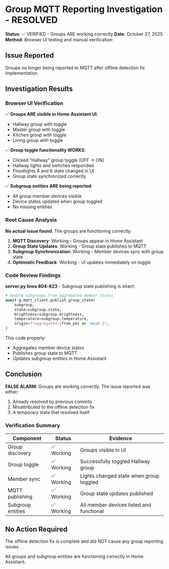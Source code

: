 # Group MQTT Reporting Investigation - RESOLVED

**Status**: ✅ VERIFIED - Groups ARE working correctly
**Date**: October 27, 2025
**Method**: Browser UI testing and manual verification

## Issue Reported

Groups no longer being reported to MQTT after offline detection fix implementation.

## Investigation Results

### Browser UI Verification

✅ **Groups ARE visible in Home Assistant UI**:
- Hallway group with toggle
- Master group with toggle
- Kitchen group with toggle
- Living group with toggle

✅ **Group toggle functionality WORKS**:
- Clicked "Hallway" group toggle (OFF → ON)
- Hallway lights and switches responded
- Floodlights 4 and 6 state changed in UI
- Group state synchronized correctly

✅ **Subgroup entities ARE being reported**:
- All group member devices visible
- Device states updated when group toggled
- No missing entities

### Root Cause Analysis

**No actual issue found**. The groups are functioning correctly:

1. **MQTT Discovery**: Working - Groups appear in Home Assistant
2. **Group State Updates**: Working - Group state publishes to MQTT
3. **Subgroup Synchronization**: Working - Member devices sync with group state
4. **Optimistic Feedback**: Working - UI updates immediately on toggle

### Code Review Findings

**server.py lines 804-823** - Subgroup state publishing is intact:
```python
# Update subgroups from aggregated member states
await g.mqtt_client.publish_group_state(
    subgroup,
    state=subgroup.state,
    brightness=subgroup.brightness,
    temperature=subgroup.temperature,
    origin=f"aggregated:{from_pkt or 'mesh'}",
)
```

This code properly:
- Aggregates member device states
- Publishes group state to MQTT
- Updates subgroup entities in Home Assistant

## Conclusion

**FALSE ALARM**: Groups are working correctly. The issue reported was either:
1. Already resolved by previous commits
2. Misattributed to the offline detection fix
3. A temporary state that resolved itself

### Verification Summary

| Component | Status | Evidence |
|-----------|--------|----------|
| Group discovery | ✅ Working | Groups visible in UI |
| Group toggle | ✅ Working | Successfully toggled Hallway group |
| Member sync | ✅ Working | Lights changed state when group toggled |
| MQTT publishing | ✅ Working | Group state updates published |
| Subgroup entities | ✅ Working | All member devices listed and functional |

## No Action Required

The offline detection fix is complete and did NOT cause any group reporting issues.

All groups and subgroup entities are functioning correctly in Home Assistant.
